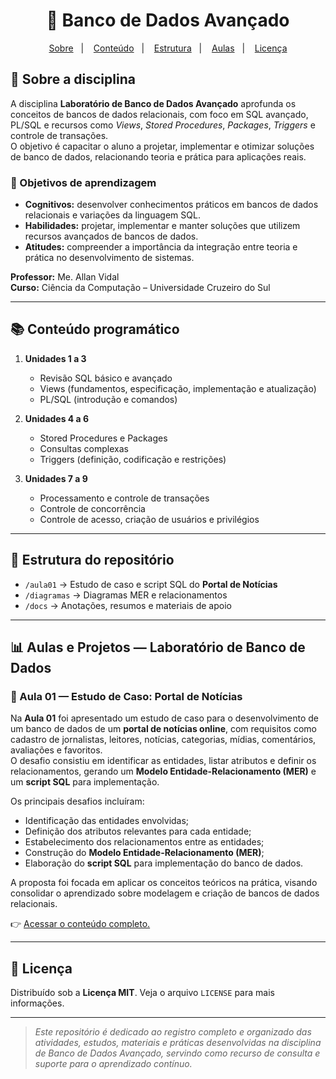 <h1 align="center">💾 Banco de Dados Avançado</h1>

<p align="center">
  <a href="#-sobre-a-disciplina">Sobre</a>&nbsp;&nbsp;&nbsp;|&nbsp;&nbsp;&nbsp;
  <a href="#-conteúdo-programático">Conteúdo</a>&nbsp;&nbsp;&nbsp;|&nbsp;&nbsp;&nbsp;
  <a href="#-estrutura-do-repositório">Estrutura</a>&nbsp;&nbsp;&nbsp;|&nbsp;&nbsp;&nbsp;
  <a href="#-aulas-e-projetos--laboratório-de-banco-de-dados">Aulas</a>&nbsp;&nbsp;&nbsp;|&nbsp;&nbsp;&nbsp;
  <a href="#-licença">Licença</a
</p>

## 📖 Sobre a disciplina
A disciplina **Laboratório de Banco de Dados Avançado** aprofunda os conceitos de bancos de dados relacionais, com foco em SQL avançado, PL/SQL e recursos como *Views*, *Stored Procedures*, *Packages*, *Triggers* e controle de transações.  
O objetivo é capacitar o aluno a projetar, implementar e otimizar soluções de banco de dados, relacionando teoria e prática para aplicações reais.

### 🎯 Objetivos de aprendizagem
- **Cognitivos:** desenvolver conhecimentos práticos em bancos de dados relacionais e variações da linguagem SQL.  
- **Habilidades:** projetar, implementar e manter soluções que utilizem recursos avançados de bancos de dados.  
- **Atitudes:** compreender a importância da integração entre teoria e prática no desenvolvimento de sistemas.

**Professor:** Me. Allan Vidal <br>
**Curso:** Ciência da Computação – Universidade Cruzeiro do Sul

---

## 📚 Conteúdo programático
1. **Unidades 1 a 3**  
   - Revisão SQL básico e avançado  
   - Views (fundamentos, especificação, implementação e atualização)  
   - PL/SQL (introdução e comandos)  

2. **Unidades 4 a 6**  
   - Stored Procedures e Packages  
   - Consultas complexas  
   - Triggers (definição, codificação e restrições)  

3. **Unidades 7 a 9**  
   - Processamento e controle de transações  
   - Controle de concorrência  
   - Controle de acesso, criação de usuários e privilégios

---

## 📂 Estrutura do repositório
- `/aula01` → Estudo de caso e script SQL do **Portal de Notícias**  
- `/diagramas` → Diagramas MER e relacionamentos  
- `/docs` → Anotações, resumos e materiais de apoio

---

## 📊 Aulas e Projetos — Laboratório de Banco de Dados

### 📝 Aula 01 — Estudo de Caso: Portal de Notícias
Na **Aula 01** foi apresentado um estudo de caso para o desenvolvimento de um banco de dados de um **portal de notícias online**, com requisitos como cadastro de jornalistas, leitores, notícias, categorias, mídias, comentários, avaliações e favoritos.  
O desafio consistiu em identificar as entidades, listar atributos e definir os relacionamentos, gerando um **Modelo Entidade-Relacionamento (MER)** e um **script SQL** para implementação.

Os principais desafios incluíram:

- Identificação das entidades envolvidas;
- Definição dos atributos relevantes para cada entidade;
- Estabelecimento dos relacionamentos entre as entidades;
- Construção do **Modelo Entidade-Relacionamento (MER)**;
- Elaboração do **script SQL** para implementação do banco de dados.

A proposta foi focada em aplicar os conceitos teóricos na prática, visando consolidar o aprendizado sobre modelagem e criação de bancos de dados relacionais.

👉 [Acessar o conteúdo completo.](https://github.com/https-shini/bd-avancado/blob/main/Aula01/Aula01.md)

<!--

### 📝 Aula 02 — 
### 📜 Resumo
Na **Aula 02** foi apresentado...

-->

---

## 📄 Licença

Distribuído sob a **Licença MIT**. Veja o arquivo `LICENSE` para mais informações.

---

> *Este repositório é dedicado ao registro completo e organizado das atividades, estudos, materiais e práticas desenvolvidas na disciplina de Banco de Dados Avançado, servindo como recurso de consulta e suporte para o aprendizado contínuo.*

